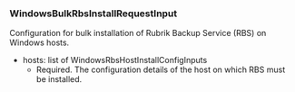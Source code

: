 ### WindowsBulkRbsInstallRequestInput
Configuration for bulk installation of Rubrik Backup Service (RBS) on Windows hosts.

- hosts: list of WindowsRbsHostInstallConfigInputs
  - Required. The configuration details of the host on which RBS must be installed.
